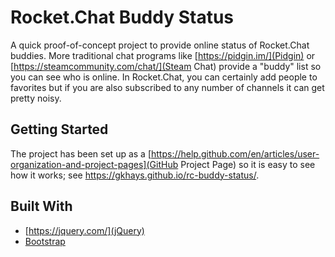 # Rocket.Chat Buddy Status

A quick proof-of-concept project to provide online status of Rocket.Chat buddies. More traditional chat programs like [https://pidgin.im/](Pidgin) or [https://steamcommunity.com/chat/](Steam Chat) provide a "buddy" list so you can see who is online. In Rocket.Chat, you can certainly add people to favorites but if you are also subscribed to any number of channels it can get pretty noisy.

## Getting Started

The project has been set up as a [https://help.github.com/en/articles/user-organization-and-project-pages](GitHub Project Page) so it is easy to see how it works; see https://gkhays.github.io/rc-buddy-status/.

## Built With

* [https://jquery.com/](jQuery)
* [Bootstrap](https://getbootstrap.com/)
